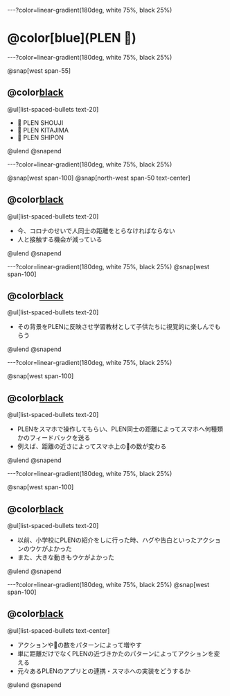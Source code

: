 ---?color=linear-gradient(180deg, white 75%, black 25%)


#  @color[blue](PLEN 💛)













---?color=linear-gradient(180deg, white 75%, black 25%)




@snap[west span-55]
##  @color[black](メンバー紹介)
@ul[list-spaced-bullets text-20]
- 💛 PLEN SHOUJI
- 💛 PLEN KITAJIMA
- 💛 PLEN SHIPON

@ulend
@snapend





---?color=linear-gradient(180deg, white 75%, black 25%)

@snap[west span-100]
@snap[north-west span-50 text-center]
##  @color[black](背景)
@ul[list-spaced-bullets text-20]
- 今、コロナのせいで人同士の距離をとらなければならない
- 人と接触する機会が減っている


@ulend
@snapend






---?color=linear-gradient(180deg, white 75%, black 25%)
@snap[west span-100]
##  @color[black](目的)
@ul[list-spaced-bullets text-20]
- その背景をPLENに反映させ学習教材として子供たちに視覚的に楽しんでもらう

@ulend
@snapend








---?color=linear-gradient(180deg, white 75%, black 25%)

@snap[west span-100]
##  @color[black](方法)
@ul[list-spaced-bullets text-20]
- PLENをスマホで操作してもらい、PLEN同士の距離によってスマホへ何種類かのフィードバックを送る
- 例えば、距離の近さによってスマホ上の💛の数が変わる

@ulend
@snapend


---?color=linear-gradient(180deg, white 75%, black 25%)

@snap[west span-100]
##  @color[black](理由)
@ul[list-spaced-bullets text-20]
- 以前、小学校にPLENの紹介をしに行った時、ハグや告白といったアクションのウケがよかった
- また、大きな動きもウケがよかった


@ulend
@snapend















---?color=linear-gradient(180deg, white 75%, black 25%)
@snap[west span-100]
##  @color[black](今後の課題)
@ul[list-spaced-bullets text-center]
- アクションや💛の数をパターンによって増やす
- 単に距離だけでなくPLENの近づきかたのパターンによってアクションを変える
- 元々あるPLENのアプリとの連携・スマホへの実装をどうするか


@ulend
@snapend


















